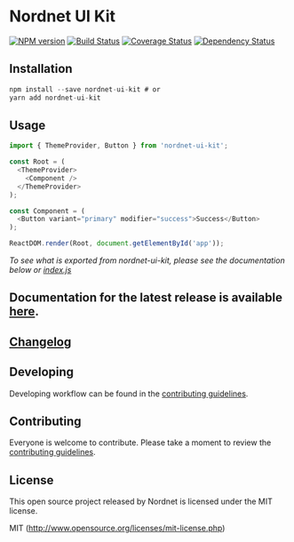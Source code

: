 # Nordnet UI Kit

[![NPM version][npm-image]][npm-url]
[![Build Status][travis-image]][travis-url]
[![Coverage Status][coveralls-image]][coveralls-url]
[![Dependency Status][depstat-image]][depstat-url]

## Installation

```js
npm install --save nordnet-ui-kit # or
yarn add nordnet-ui-kit
```

## Usage

``` javascript
import { ThemeProvider, Button } from 'nordnet-ui-kit';

const Root = (
  <ThemeProvider>
    <Component />
  </ThemeProvider>
);

const Component = (
  <Button variant="primary" modifier="success">Success</Button>
);

ReactDOM.render(Root, document.getElementById('app'));
```

*To see what is exported from nordnet-ui-kit, please see the documentation below or [index.js](https://github.com/nordnet/nordnet-ui-kit/blob/master/src/index.js)*

## Documentation for the latest release is available [here](https://nordnet.github.io/nordnet-ui-kit).

## [Changelog](https://github.com/nordnet/nordnet-ui-kit/blob/master/CHANGELOG.md)

## Developing

Developing workflow can be found in the [contributing guidelines](CONTRIBUTING.md).

## Contributing

Everyone is welcome to contribute. Please take a moment to review the [contributing guidelines](CONTRIBUTING.md).

## License

This open source project released by Nordnet is licensed under the MIT license.

MIT (http://www.opensource.org/licenses/mit-license.php)

[npm-url]: https://npmjs.org/package/nordnet-ui-kit
[npm-image]: https://img.shields.io/npm/v/nordnet-ui-kit.svg?style=flat-square

[travis-url]: https://travis-ci.org/nordnet/nordnet-ui-kit
[travis-image]: https://img.shields.io/travis/nordnet/nordnet-ui-kit.svg?style=flat-square

[coveralls-url]: https://coveralls.io/r/nordnet/nordnet-ui-kit
[coveralls-image]: https://img.shields.io/coveralls/nordnet/nordnet-ui-kit.svg?style=flat-square

[depstat-url]: https://david-dm.org/nordnet/nordnet-ui-kit
[depstat-image]: https://david-dm.org/nordnet/nordnet-ui-kit.svg?style=flat-square
